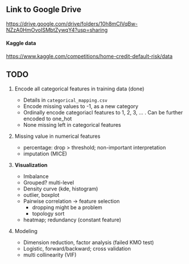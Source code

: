 <object data="https://github.com/7ericany/credit_default/blob/main/poster.pdf" type="application/pdf" width="100%"> 
</object>

## Link to Google Drive 
https://drive.google.com/drive/folders/10h8mCIVqBw-NZzA0HmOvoISMbtZywqY4?usp=sharing

#### Kaggle data
https://www.kaggle.com/competitions/home-credit-default-risk/data

## TODO
1. Encode all categorical features in training data (done)
	- Details in `categorical_mapping.csv`
	- Encode missing values to -1, as a new category
	- Ordinally encode categoriacl features to 1, 2, 3, ... . Can be further encoded to one_hot
	- None missing left in categorical features
	
2. Missing value in numerical features
	- percentage: drop > threshold; non-important interpretation
	- imputation (MICE)

3. **Visualization**
	- Imbalance
	- Grouped? multi-level
	- Density curve (kde, histogram)
	- outlier, boxplot
	- Pairwise correlation -> feature selection
		- dropping might be a problem
		- topology sort
	- heatmap; redundancy (constant feature)

4. Modeling
	- Dimension reduction, factor analysis (failed KMO test)
	- Logistic, forward/backward; cross validation
	- multi collinearity (VIF)
